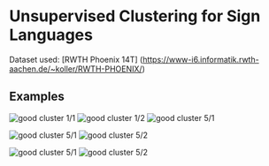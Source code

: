 # Unsupervised Clustering for Sign Languages
Dataset used: [RWTH Phoenix 14T] (https://www-i6.informatik.rwth-aachen.de/~koller/RWTH-PHOENIX/)

## Examples
![good cluster 1/1]('./clusters/251/gifs/01June_2010.gif')
![good cluster 1/2]('./clusters/251/gifs/01June_2011.gif')
![good cluster 5/1]('./clusters/251/gifs/02Nov2010huete.gif')  

![good cluster 5/1]('./clusters/25/gifs/01May_2010_Saturday_tagesschau.avi.gif')
![good cluster 5/2]('./clusters/25/gifs/02August_2010_Monday_heute.avi.gif')

![good cluster
5/1]('./clusters/267/gifs/01May_2010_Saturday_tagesschau.avi.gif')
![good cluster 5/2]('./clusters/267/gifs/01September_2010_Wednesday.gif')

